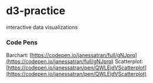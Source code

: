 # d3-practice
interactive data visualizations

### Code Pens
Barchart: [https://codepen.io/janessatran/full/gNJprq](https://codepen.io/janessatran/full/gNJprq)
Scatterplot: [https://codepen.io/janessatran/pen/QWLEjdVScatterplot](https://codepen.io/janessatran/pen/QWLEjdVScatterplot)
